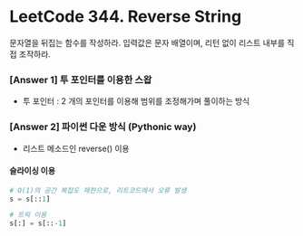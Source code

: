 # LeetCode 344. Reverse String
문자열을 뒤집는 함수를 작성하라. 입력값은 문자 배열이며, 리턴 없이 리스트 내부를 직접 조작하라.


### [Answer 1] 투 포인터를 이용한 스왑

+ 투 포인터 : 2 개의 포인터를 이용해 범위를 조정해가며 풀이하는 방식

### [Answer 2] 파이썬 다운 방식 (Pythonic way)

+ 리스트 메소드인 reverse() 이용 

#### 슬라이싱 이용

```python
# O(1)의 공간 복잡도 제한으로, 리트코드에서 오류 발생
s = s[::1]

# 트릭 이용
s[:] = s[::-1]
```
